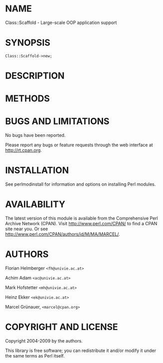 # NAME

Class::Scaffold - Large-scale OOP application support

# SYNOPSIS

    Class::Scaffold->new;

# DESCRIPTION

# METHODS

# BUGS AND LIMITATIONS

No bugs have been reported.

Please report any bugs or feature requests through the web interface at
<http://rt.cpan.org>.

# INSTALLATION

See perlmodinstall for information and options on installing Perl modules.

# AVAILABILITY

The latest version of this module is available from the Comprehensive Perl
Archive Network (CPAN). Visit <http://www.perl.com/CPAN/> to find a CPAN
site near you. Or see <http://www.perl.com/CPAN/authors/id/M/MA/MARCEL/>.

# AUTHORS

Florian Helmberger `<fh@univie.ac.at>`

Achim Adam `<ac@univie.ac.at>`

Mark Hofstetter `<mh@univie.ac.at>`

Heinz Ekker `<ek@univie.ac.at>`

Marcel Gr&uuml;nauer, `<marcel@cpan.org>`

# COPYRIGHT AND LICENSE

Copyright 2004-2009 by the authors.

This library is free software; you can redistribute it and/or modify
it under the same terms as Perl itself.